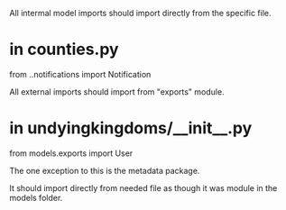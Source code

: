 All intermal model imports should import directly from the specific file.

# in counties.py

from ..notifications import Notification


All external imports should import from "exports" module.

# in undyingkingdoms/\_\_init__.py

from models.exports import User


The one exception to this is the metadata package.

It should import directly from needed file as though it was module in the models folder.
